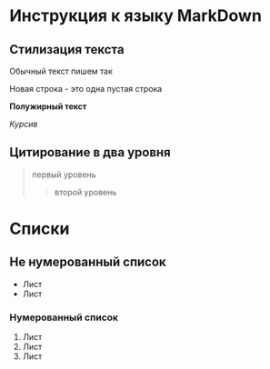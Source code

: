 # Инструкция к языку MarkDown

## Стилизация текста
Обычный текст пишем так

Новая строка - это одна пустая строка

**Полужирный текст**

*Курсив*

## Цитирование  в два уровня
> первый уровень
>> второй уровень

# Списки
## Не нумерованный список
* Лист
* Лист
### Нумерованный список
1. Лист
2. Лист
3. Лист
